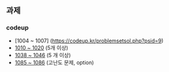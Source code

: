 ## 과제

### codeup
* [1004 ~ 1007] (https://codeup.kr/problemsetsol.php?psid=9)
* [1010 ~ 1020](https://codeup.kr/problemsetsol.php?psid=10) (5개 이상)
* [1038 ~ 1046](https://codeup.kr/problemsetsol.php?psid=10) (5 개 이상)
* [1085 ~ 1086](https://codeup.kr/problemsetsol.php?psid=10) (고난도 문제, option)




